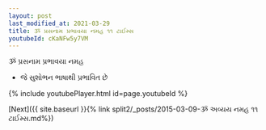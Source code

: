 ```yaml
---
layout: post
last_modified_at: 2021-03-29
title: ૐ પ્રસનામ પ્રભાવયા નમહ ૧૧ ટાઈમ્સ
youtubeId: cKaNFw5y7VM
---
```

 
 
 ૐ પ્રસનામ પ્રભાવયા નમહ  
 
 -  જે સુશોભન ભાષાથી પ્રભાવિત છે 
 
  
 
  
 
 
 
 
 
 


{% include youtubePlayer.html id=page.youtubeId %}
 
[Next]({{ site.baseurl }}{% link  split2/_posts/2015-03-09-ૐ અવ્યય નમહ ૧૧ ટાઈમ્સ.md%})
 
